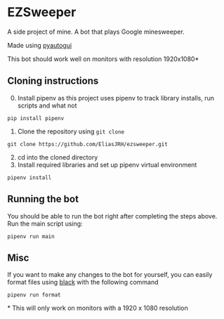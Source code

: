 # EZSweeper

A side project of mine. A bot that plays Google minesweeper.

Made using [pyautogui](https://pyautogui.readthedocs.io/en/latest/install.html)

This bot should work well on monitors with resolution 1920x1080*

## Cloning instructions

0. Install pipenv as this project uses pipenv to track library installs, run scripts and what not

`pip install pipenv`
1. Clone the repository using `git clone`


`git clone https://github.com/EliasJRH/ezsweeper.git`

2. cd into the cloned directory
3. Install required libraries and set up pipenv virtual environment

`pipenv install`

## Running the bot
You should be able to run the bot right after completing the steps above. Run the main script using:

`pipenv run main`

## Misc
If you want to make any changes to the bot for yourself, you can easily format files using [black](https://github.com/psf/black) with the following command

`pipenv run format`


\* This will only work on monitors with a 1920 x 1080 resolution
